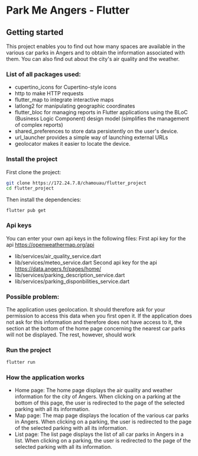 # Park Me Angers - Flutter

## Getting started

This project enables you to find out how many spaces are available in the various car parks in Angers and to obtain the information associated with them.
You can also find out about the city's air quality and the weather.

### List of all packages used:
- cupertino_icons for Cupertino-style icons
- http to make HTTP requests
- flutter_map to integrate interactive maps
- latlong2 for manipulating geographic coordinates
- flutter_bloc for managing reports in Flutter applications using the BLoC (Business Logic Component) design model (simplifies the management of complex reports)
- shared_preferences to store data persistently on the user's device.
- url_launcher provides a simple way of launching external URLs
- geolocator makes it easier to locate the device.

### Install the project

First clone the project:

```bash
git clone https://172.24.7.8/chamouau/flutter_project
cd flutter_project
```

Then install the dependencies:

```
flutter pub get
```

### Api keys

You can enter your own api keys in the following files:
First api key for the api https://openweathermap.org/api
- lib/services/air_quality_service.dart
- lib/services/meteo_service.dart
Second api key for the api https://data.angers.fr/pages/home/
- lib/services/parking_description_service.dart
- lib/services/parking_disponbilities_service.dart

### Possible problem:
The application uses geolocation. It should therefore ask for your permission to access this data when you first open it.
If the application does not ask for this information and therefore does not have access to it, the section at the bottom of the home page concerning the nearest car parks will not be displayed.
The rest, however, should work

### Run the project
```bash
flutter run
```

### How the application works
- Home page:
The home page displays the air quality and weather information for the city of Angers.
When clicking on a parking at the bottom of this page, the user is redirected to the page of the selected parking with all its information.
- Map page:
The map page displays the location of the various car parks in Angers.
When clicking on a parking, the user is redirected to the page of the selected parking with all its information.
- List page:
The list page displays the list of all car parks in Angers in a list.
When clicking on a parking, the user is redirected to the page of the selected parking with all its information.
